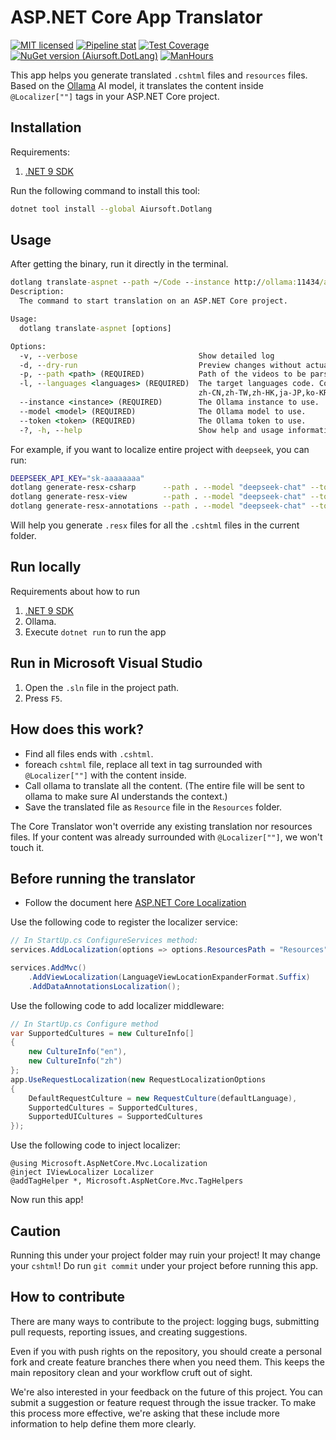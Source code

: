 # ASP.NET Core App Translator

[![MIT licensed](https://img.shields.io/badge/license-MIT-blue.svg)](https://gitlab.aiursoft.cn/aiursoft/dotlang/-/blob/master/LICENSE)
[![Pipeline stat](https://gitlab.aiursoft.cn/aiursoft/dotlang/badges/master/pipeline.svg)](https://gitlab.aiursoft.cn/aiursoft/dotlang/-/pipelines)
[![Test Coverage](https://gitlab.aiursoft.cn/aiursoft/dotlang/badges/master/coverage.svg)](https://gitlab.aiursoft.cn/aiursoft/dotlang/-/pipelines)
[![NuGet version (Aiursoft.DotLang)](https://img.shields.io/nuget/v/Aiursoft.Dotlang.svg)](https://www.nuget.org/packages/Aiursoft.Dotlang/)
[![ManHours](https://manhours.aiursoft.cn/r/gitlab.aiursoft.cn/aiursoft/dotlang.svg)](https://gitlab.aiursoft.cn/aiursoft/dotlang/-/commits/master?ref_type=heads)

This app helps you generate translated `.cshtml` files and `resources` files. Based on the [Ollama](https://ollama.com/) AI model, it translates the content inside `@Localizer[""]` tags in your ASP.NET Core project.

## Installation

Requirements:

1. [.NET 9 SDK](http://dot.net/)

Run the following command to install this tool:

```bash
dotnet tool install --global Aiursoft.Dotlang
```

## Usage

After getting the binary, run it directly in the terminal.

```cmd
dotlang translate-aspnet --path ~/Code --instance http://ollama:11434/api/chat --model "qwen:32b" --token "your-ollama-token"
Description:
  The command to start translation on an ASP.NET Core project.

Usage:
  dotlang translate-aspnet [options]

Options:
  -v, --verbose                           Show detailed log
  -d, --dry-run                           Preview changes without actually making them
  -p, --path <path> (REQUIRED)            Path of the videos to be parsed.
  -l, --languages <languages> (REQUIRED)  The target languages code. Connect with ','. For example: zh_CN,en_US,ja_JP [default: 
                                          zh-CN,zh-TW,zh-HK,ja-JP,ko-KR,vi-VN,th-TH,de-DE,fr-FR,es-ES,ru-RU,it-IT,pt-PT,pt-BR,ar-SA,nl-NL,sv-SE,pl-PL,tr-TR]
  --instance <instance> (REQUIRED)        The Ollama instance to use.
  --model <model> (REQUIRED)              The Ollama model to use.
  --token <token> (REQUIRED)              The Ollama token to use.
  -?, -h, --help                          Show help and usage information
```

For example, if you want to localize entire project with `deepseek`, you can run:

```bash
DEEPSEEK_API_KEY="sk-aaaaaaaa"
dotlang generate-resx-csharp      --path . --model "deepseek-chat" --token $DEEPSEEK_API_KEY --instance "https://api.deepseek.com/chat/completions"
dotlang generate-resx-view        --path . --model "deepseek-chat" --token $DEEPSEEK_API_KEY --instance "https://api.deepseek.com/chat/completions"
dotlang generate-resx-annotations --path . --model "deepseek-chat" --token $DEEPSEEK_API_KEY --instance "https://api.deepseek.com/chat/completions"

```

Will help you generate `.resx` files for all the `.cshtml` files in the current folder.

## Run locally

Requirements about how to run

1. [.NET 9 SDK](http://dot.net/)
2. Ollama.
2. Execute `dotnet run` to run the app

## Run in Microsoft Visual Studio

1. Open the `.sln` file in the project path.
2. Press `F5`.

## How does this work?

* Find all files ends with `.cshtml`.
* foreach `cshtml` file, replace all text in tag surrounded with `@Localizer[""]` with the content inside.
* Call ollama to translate all the content. (The entire file will be sent to ollama to make sure AI understands the context.)
* Save the translated file as `Resource` file in the `Resources` folder.

The Core Translator won't override any existing translation nor resources files. If your content was already surrounded with `@Localizer[""]`, we won't touch it.

## Before running the translator

* Follow the document here [ASP.NET Core Localization](https://docs.microsoft.com/en-us/aspnet/core/fundamentals/localization?view=aspnetcore-2.1)

Use the following code to register the localizer service:

```csharp
// In StartUp.cs ConfigureServices method:
services.AddLocalization(options => options.ResourcesPath = "Resources");

services.AddMvc()
    .AddViewLocalization(LanguageViewLocationExpanderFormat.Suffix)
    .AddDataAnnotationsLocalization();
```

Use the following code to add localizer middleware:

```csharp
// In StartUp.cs Configure method
var SupportedCultures = new CultureInfo[]
{
    new CultureInfo("en"),
    new CultureInfo("zh")
};
app.UseRequestLocalization(new RequestLocalizationOptions
{
    DefaultRequestCulture = new RequestCulture(defaultLanguage),
    SupportedCultures = SupportedCultures,
    SupportedUICultures = SupportedCultures
});
```

Use the following code to inject localizer:

```cshtml
@using Microsoft.AspNetCore.Mvc.Localization
@inject IViewLocalizer Localizer
@addTagHelper *, Microsoft.AspNetCore.Mvc.TagHelpers
```

Now run this app!

## Caution

Running this under your project folder may ruin your project! It may change your `cshtml`! Do run `git commit` under your project before running this app.

## How to contribute

There are many ways to contribute to the project: logging bugs, submitting pull requests, reporting issues, and creating suggestions.

Even if you with push rights on the repository, you should create a personal fork and create feature branches there when you need them. This keeps the main repository clean and your workflow cruft out of sight.

We're also interested in your feedback on the future of this project. You can submit a suggestion or feature request through the issue tracker. To make this process more effective, we're asking that these include more information to help define them more clearly.
